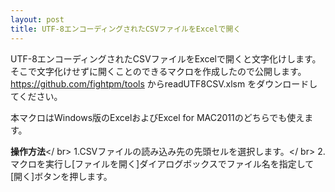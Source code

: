 ```yaml
---
layout: post
title: UTF-8エンコーディングされたCSVファイルをExcelで開く
---
```


UTF-8エンコーディングされたCSVファイルをExcelで開くと文字化けします。
そこで文字化けせずに開くことのできるマクロを作成したので公開します。
https://github.com/fightpm/tools
からreadUTF8CSV.xlsm をダウンロードしてください。

本マクロはWindows版のExcelおよびExcel for MAC2011のどちらでも使えます。

<strong>操作方法</strong></ br>
1.CSVファイルの読み込み先の先頭セルを選択します。</ br>
2.マクロを実行し[ファイルを開く]ダイアログボックスでファイル名を指定して[開く]ボタンを押します。
